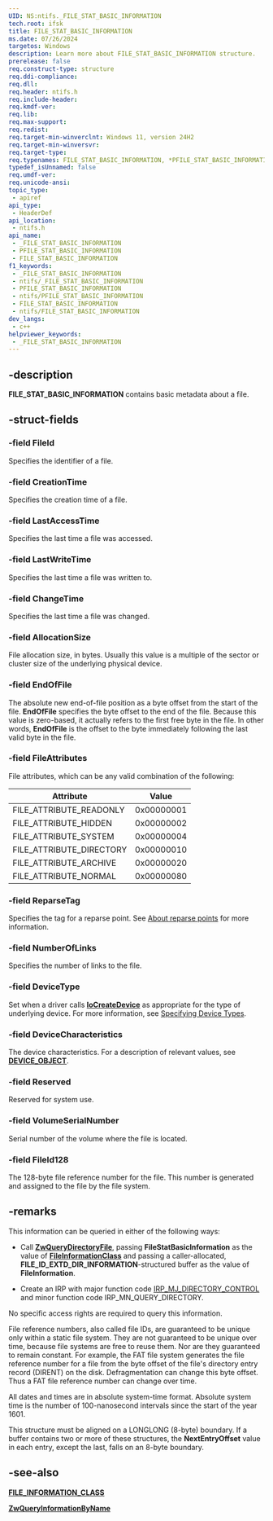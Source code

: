 ```yaml
---
UID: NS:ntifs._FILE_STAT_BASIC_INFORMATION
tech.root: ifsk
title: FILE_STAT_BASIC_INFORMATION
ms.date: 07/26/2024
targetos: Windows
description: Learn more about FILE_STAT_BASIC_INFORMATION structure.
prerelease: false
req.construct-type: structure
req.ddi-compliance: 
req.dll: 
req.header: ntifs.h
req.include-header: 
req.kmdf-ver: 
req.lib: 
req.max-support: 
req.redist: 
req.target-min-winverclnt: Windows 11, version 24H2
req.target-min-winversvr: 
req.target-type: 
req.typenames: FILE_STAT_BASIC_INFORMATION, *PFILE_STAT_BASIC_INFORMATION
typedef_isUnnamed: false
req.umdf-ver: 
req.unicode-ansi: 
topic_type:
 - apiref
api_type:
 - HeaderDef
api_location:
 - ntifs.h
api_name:
 - _FILE_STAT_BASIC_INFORMATION
 - PFILE_STAT_BASIC_INFORMATION
 - FILE_STAT_BASIC_INFORMATION
f1_keywords:
 - _FILE_STAT_BASIC_INFORMATION
 - ntifs/_FILE_STAT_BASIC_INFORMATION
 - PFILE_STAT_BASIC_INFORMATION
 - ntifs/PFILE_STAT_BASIC_INFORMATION
 - FILE_STAT_BASIC_INFORMATION
 - ntifs/FILE_STAT_BASIC_INFORMATION
dev_langs:
 - c++
helpviewer_keywords:
 - _FILE_STAT_BASIC_INFORMATION
---
```


## -description

**FILE_STAT_BASIC_INFORMATION** contains basic metadata about a file.

## -struct-fields

### -field FileId

Specifies the identifier of a file.

### -field CreationTime

Specifies the creation time of a file.

### -field LastAccessTime

Specifies the last time a file was accessed.

### -field LastWriteTime

Specifies the last time a file was written to.

### -field ChangeTime

Specifies the last time a file was changed.

### -field AllocationSize

File allocation size, in bytes. Usually this value is a multiple of the sector or cluster size of the underlying physical device.

### -field EndOfFile

The absolute new end-of-file position as a byte offset from the start of the file. **EndOfFile** specifies the byte offset to the end of the file. Because this value is zero-based, it actually refers to the first free byte in the file. In other words, **EndOfFile** is the offset to the byte immediately following the last valid byte in the file.

### -field FileAttributes

File attributes, which can be any valid combination of the following:

Attribute   |   Value
------------|------------
FILE_ATTRIBUTE_READONLY |0x00000001
FILE_ATTRIBUTE_HIDDEN   |0x00000002
FILE_ATTRIBUTE_SYSTEM   |0x00000004
FILE_ATTRIBUTE_DIRECTORY|0x00000010
FILE_ATTRIBUTE_ARCHIVE  |0x00000020
FILE_ATTRIBUTE_NORMAL   |0x00000080

### -field ReparseTag

Specifies the tag for a reparse point. See [About reparse points](/windows-hardware/drivers/ifs/reparse-points) for more information.

### -field NumberOfLinks

Specifies the number of links to the file.

### -field DeviceType

Set when a driver calls [**IoCreateDevice**](../wdm/nf-wdm-iocreatedevice.md) as appropriate for the type of underlying device. For more information, see [Specifying Device Types](/windows-hardware/drivers/kernel/specifying-device-types).

### -field DeviceCharacteristics

The device characteristics. For a description of relevant values, see [**DEVICE_OBJECT**](../wdm/ns-wdm-_device_object.md).

### -field Reserved

Reserved for system use.

### -field VolumeSerialNumber

Serial number of the volume where the file is located.

### -field FileId128

The 128-byte file reference number for the file. This number is generated and assigned to the file by the file system.

## -remarks

This information can be queried in either of the following ways:

* Call [**ZwQueryDirectoryFile**](nf-ntifs-zwquerydirectoryfile.md), passing **FileStatBasicInformation** as the value of [**FileInformationClass**](../wdm/ne-wdm-_file_information_class.md) and passing a caller-allocated, **FILE_ID_EXTD_DIR_INFORMATION**-structured buffer as the value of **FileInformation**.

* Create an IRP with major function code [IRP_MJ_DIRECTORY_CONTROL](/windows-hardware/drivers/ifs/irp-mj-directory-control) and minor function code IRP_MN_QUERY_DIRECTORY.

No specific access rights are required to query this information.

File reference numbers, also called file IDs, are guaranteed to be unique only within a static file system. They are not guaranteed to be unique over time, because file systems are free to reuse them. Nor are they guaranteed to remain constant. For example, the FAT file system generates the file reference number for a file from the byte offset of the file's directory entry record (DIRENT) on the disk. Defragmentation can change this byte offset. Thus a FAT file reference number can change over time.

All dates and times are in absolute system-time format. Absolute system time is the number of 100-nanosecond intervals since the start of the year 1601.

This structure must be aligned on a LONGLONG (8-byte) boundary. If a buffer contains two or more of these structures, the **NextEntryOffset** value in each entry, except the last, falls on an 8-byte boundary.

## -see-also

[**FILE_INFORMATION_CLASS**](../wdm/ne-wdm-_file_information_class.md)

[**ZwQueryInformationByName**](../wdm/nf-wdm-zwqueryinformationbyname.md)

